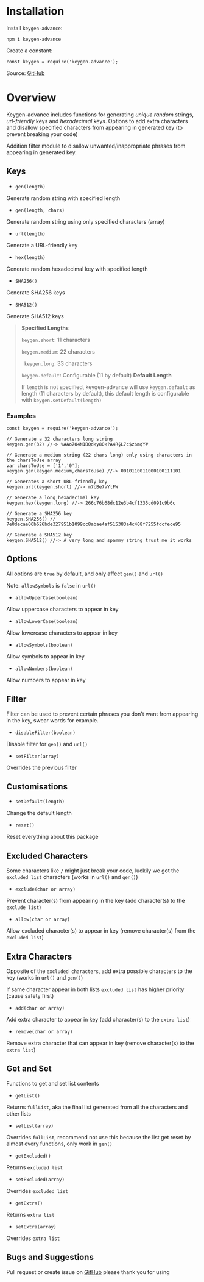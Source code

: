 # Installation
Install `keygen-advance`:

```
npm i keygen-advance
```

Create a constant:

```
const keygen = require('keygen-advance');
```

Source: [GitHub](https://github.com/Siriusmart/keygen-advance)

# Overview

Keygen-advance includes functions for generating _unique random_ strings, _url-friendly_ keys and _hexadecimal_ keys. Options to add extra characters and disallow specified characters from appearing in generated key (to prevent breaking your code)

Addition filter module to disallow unwanted/inappropriate phrases from appearing in generated key.

## Keys

* `gen(length)`

Generate random string with specified length


* `gen(length, chars)`

Generate random string using only specified characters (array)

* `url(length)`

Generate a URL-friendly key

* `hex(length)`

Generate random hexadecimal key with specified length

* `SHA256()`

Generate SHA256 keys

* `SHA512()`

Generate SHA512 keys

> __Specified Lengths__
> 
> `keygen.short`: 
> 11 characters
> 
> `keygen.medium`: 
> 22 characters
> 
> ` keygen.long`: 
> 33 characters
> 
> `keygen.default`:
> Configurable (11 by default)
> __Default Length__
> 
> If `length` is not specified, keygen-advance will use `keygen.default` as length (11 characters by default), this default length is configurable with `keygen.setDefault(length)`

### Examples
```
const keygen = require('keygen-advance');

// Generate a 32 characters long string
keygen.gen(32) //-> %AAo7O4N1BQd<y80<?A4R§L7c$z$mqY#

// Generate a medium string (22 chars long) only using characters in the charsToUse array
var charsToUse = ['1','0'];
keygen.gen(keygen.medium,charsToUse) //-> 0010110011000100111101

// Generates a short URL-friendly key
keygen.url(keygen.short) //-> m7cBe7vYlFW

// Generate a long hexadecimal key
keygen.hex(keygen.long) //-> 266c76b68dc12e3b4cf1335cd091c9b6c

// Generate a SHA256 key
keygen.SHA256() // 7e0decae06b626bde327951b1099cc8abae4af515383a4c408f7255fdcfece95

// Generate a SHA512 key
keygen.SHA512() //-> A very long and spammy string trust me it works
```

## Options

All options are `true` by default, and only affect `gen()` and `url()`

Note: `allowSymbols` is `false` in `url()`

* `allowUpperCase(boolean)`

Allow uppercase characters to appear in key

* `allowLowerCase(boolean)`

Allow lowercase characters to appear in key

* `allowSymbols(boolean)`

Allow symbols to appear in key

* `allowNumbers(boolean)`

Allow numbers to appear in key

## Filter

Filter can be used to prevent certain phrases you don't want from appearing in the key, swear words for example.

* `disableFilter(boolean)`

Disable filter for `gen()` and `url()`

* `setFilter(array)`

Overrides the previous filter

## Customisations

* `setDefault(length)`

Change the default length

* `reset()`

Reset everything about this package

## Excluded Characters

Some characters like `/` might just break your code, luckily we got the `excluded list` characters (works in `url()` and `gen()`)

* `exclude(char or array)`

Prevent character(s) from appearing in the key (add character(s) to the `exclude list`)

* `allow(char or array)`

Allow excluded character(s) to appear in key (remove character(s) from the `excluded list`)

## Extra Characters

Opposite of the `excluded characters`, add extra possible characters to the key (works in `url()` and `gen()`)

If same character appear in both lists `excluded list` has higher priority (cause safety first)

* `add(char or array)`

Add extra character to appear in key (add character(s) to the `extra list`)

* `remove(char or array)`

Remove extra character that can appear in key (remove character(s) to the `extra list`)

## Get and Set

Functions to get and set list contents

* `getList()`

Returns `fullList`, aka the final list generated from all the characters and other lists

* `setList(array)`

Overrides `fullList`, recommend not use this because the list get reset by almost every functions, only work in `gen()`

* `getExcluded()`

Returns `excluded list`

* `setExcluded(array)`

Overrides `excluded list`

* `getExtra()`

Returns `extra list`

* `setExtra(array)`

Overrides `extra list`

## Bugs and Suggestions

Pull request or create issue on [GitHub](https://github.com/Siriusmart/keygen-advance) please thank you for using